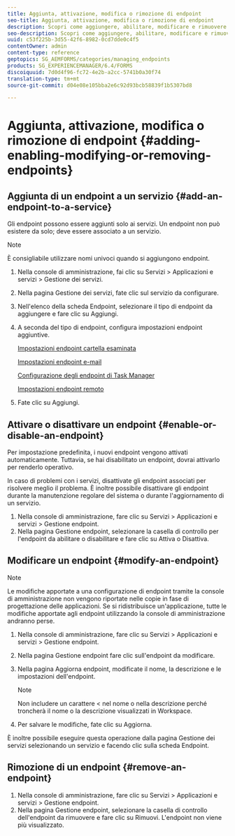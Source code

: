 ```yaml
---
title: Aggiunta, attivazione, modifica o rimozione di endpoint
seo-title: Aggiunta, attivazione, modifica o rimozione di endpoint
description: Scopri come aggiungere, abilitare, modificare e rimuovere gli endpoint.
seo-description: Scopri come aggiungere, abilitare, modificare e rimuovere gli endpoint.
uuid: c53f225b-3d55-42f6-8982-0cd7dde0c4f5
contentOwner: admin
content-type: reference
geptopics: SG_AEMFORMS/categories/managing_endpoints
products: SG_EXPERIENCEMANAGER/6.4/FORMS
discoiquuid: 7d0d4f96-fc72-4e2b-a2cc-5741b0a30f74
translation-type: tm+mt
source-git-commit: d04e08e105bba2e6c92d93bcb58839f1b5307bd8

---
```



# Aggiunta, attivazione, modifica o rimozione di endpoint {#adding-enabling-modifying-or-removing-endpoints}

## Aggiunta di un endpoint a un servizio {#add-an-endpoint-to-a-service}

Gli endpoint possono essere aggiunti solo ai servizi. Un endpoint non può esistere da solo; deve essere associato a un servizio.

>[!NOTE]
>
>È consigliabile utilizzare nomi univoci quando si aggiungono endpoint.

1. Nella console di amministrazione, fai clic su Servizi > Applicazioni e servizi > Gestione dei servizi.
1. Nella pagina Gestione dei servizi, fate clic sul servizio da configurare.
1. Nell&#39;elenco della scheda Endpoint, selezionare il tipo di endpoint da aggiungere e fare clic su Aggiungi.
1. A seconda del tipo di endpoint, configura impostazioni endpoint aggiuntive.

   [Impostazioni endpoint cartella esaminata](/help/forms/using/admin-help/configuring-watched-folder-endpoints.md#watched-folder-endpoint-settings)

   [Impostazioni endpoint e-mail](/help/forms/using/admin-help/configuring-email-endpoints.md#email-endpoint-settings)

   [Configurazione degli endpoint di Task Manager](/help/forms/using/admin-help/configuring-task-manager-endpoints.md#configuring-task-manager-endpoints)

   [Impostazioni endpoint remoto](/help/forms/using/admin-help/configuring-remoting-endpoints.md#remoting-endpoint-settings)

1. Fate clic su Aggiungi.

## Attivare o disattivare un endpoint {#enable-or-disable-an-endpoint}

Per impostazione predefinita, i nuovi endpoint vengono attivati automaticamente. Tuttavia, se hai disabilitato un endpoint, dovrai attivarlo per renderlo operativo.

In caso di problemi con i servizi, disattivate gli endpoint associati per risolvere meglio il problema. È inoltre possibile disattivare gli endpoint durante la manutenzione regolare del sistema o durante l&#39;aggiornamento di un servizio.

1. Nella console di amministrazione, fare clic su Servizi > Applicazioni e servizi > Gestione endpoint.
1. Nella pagina Gestione endpoint, selezionare la casella di controllo per l&#39;endpoint da abilitare o disabilitare e fare clic su Attiva o Disattiva.

## Modificare un endpoint {#modify-an-endpoint}

>[!NOTE]
>
>Le modifiche apportate a una configurazione di endpoint tramite la console di amministrazione non vengono riportate nelle copie in fase di progettazione delle applicazioni. Se si ridistribuisce un&#39;applicazione, tutte le modifiche apportate agli endpoint utilizzando la console di amministrazione andranno perse.

1. Nella console di amministrazione, fare clic su Servizi > Applicazioni e servizi > Gestione endpoint.
1. Nella pagina Gestione endpoint fare clic sull&#39;endpoint da modificare.
1. Nella pagina Aggiorna endpoint, modificate il nome, la descrizione e le impostazioni dell&#39;endpoint.

   >[!NOTE]
   >
   >Non includere un carattere &lt; nel nome o nella descrizione perché troncherà il nome o la descrizione visualizzati in Workspace.

1. Per salvare le modifiche, fate clic su Aggiorna.

È inoltre possibile eseguire questa operazione dalla pagina Gestione dei servizi selezionando un servizio e facendo clic sulla scheda Endpoint.

## Rimozione di un endpoint {#remove-an-endpoint}

1. Nella console di amministrazione, fare clic su Servizi > Applicazioni e servizi > Gestione endpoint.
1. Nella pagina Gestione endpoint, selezionare la casella di controllo dell&#39;endpoint da rimuovere e fare clic su Rimuovi. L&#39;endpoint non viene più visualizzato.

